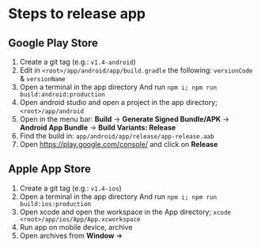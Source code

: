 # Steps to release app

## Google Play Store

1. Create a git tag (e.g.: `v1.4-android`)
2. Edit in `<root>/app/android/app/build.gradle` the following: `versionCode` & `versionName`
3. Open a terminal in the app directory
   And run `npm i; npm run build:android:production`
4. Open android studio and open a project in the app directory;
   `<root>/app/android`
5. Open in the menu bar:
   **Build**
   -> **Generate Signed Bundle/APK**
   -> **Android App Bundle**
   -> **Build Variants: Release**
6. Find the build in: `app/android/app/release/app-release.aab`
7. Open <https://play.google.com/console/> and click on **Release**

## Apple App Store

1. Create a git tag (e.g.: `v1.4-ios`)
2. Open a terminal in the app directory
   And run `npm i; npm run build:ios:production`
3. Open xcode and open the workspace in the App directory;
   `xcode <root>/app/ios/App/App.xcworkspace`
4. Run app on mobile device, archive
5. Open archives from **Window** =>
